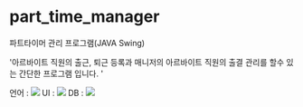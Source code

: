 # part_time_manager
파트타이머 관리 프로그램(JAVA Swing)

'아르바이트 직원의 출근, 퇴근 등록과 매니저의 아르바이트 직원의 출결 관리를 할수 있는 간단한 프로그램 입니다. '


언어 : <img src="https://img.shields.io/badge/java-4B4B77?style=flat-square&logo=java&logoColor=white"/>
UI : <img src="https://img.shields.io/badge/Swing-FC8019?style=flat-square&logo=Swing&logoColor=white"/>
DB : <img src="https://img.shields.io/badge/MySQL-4479A1?style=flat-square&logo=MySQL&logoColor=white"/>


